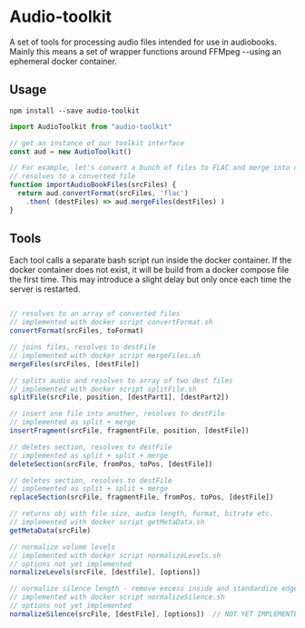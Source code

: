 # Audio-toolkit

A set of tools for processing audio files intended for use in audiobooks. Mainly this means a set of wrapper functions around FFMpeg --using an ephemeral docker container.

## Usage

``` npm install --save audio-toolkit ```

```javascript
import AudioToolkit from "audio-toolkit"

// get an instance of our toolkit interface
const aud = new AudioToolkit()

// For example, let's convert a bunch of files to FLAC and merge into one
// resolves to a converted file
function importAudioBookFiles(srcFiles) {
  return aud.convertFormat(srcFiles, 'flac')
    .then( (destFiles) => aud.mergeFiles(destFiles) )
}
```

## Tools

Each tool calls a separate bash script run inside the docker
container. If the docker container does not exist, it will be build from
a docker compose file the first time. This may introduce a slight delay
but only once each time the server is restarted.

```javascript

// resolves to an array of converted files
// implemented with docker script convertFormat.sh
convertFormat(srcFiles, toFormat)

// joins files, resolves to destFile
// implemented with docker script mergeFiles.sh
mergeFiles(srcFiles, [destFile])

// splits audio and resolves to array of two dest files
// implemented with docker script splitFile.sh
splitFile(srcFile, position, [destPart1], [destPart2])

// insert one file into another, resolves to destFile
// implemented as split + merge
insertFragment(srcFile, fragmentFile, position, [destFile])

// deletes section, resolves to destFile
// implemented as split + split + merge
deleteSection(srcFile, fromPos, toPos, [destFile])

// deletes section, resolves to destFile
// implemented as split + split + merge
replaceSection(srcFile, fragmentFile, fromPos, toPos, [destFile])

// returns obj with file size, audio length, format, bitrate etc.
// implemented with docker script getMetaData.sh
getMetaData(srcFile)

// normalize volume levels
// implemented with docker script normalizeLevels.sh
// options not yet implemented
normalizeLevels(srcFile, [destfile], [options])

// normalize silence length - remove excess inside and standardize edges
// implemented with docker script normalizeSilence.sh
// options not yet implemented
normalizeSilence(srcFile, [destFile], [options])  // NOT YET IMPLEMENTED


```
